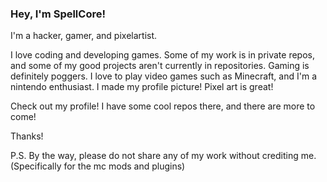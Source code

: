 ### Hey, I'm SpellCore!

I'm a hacker, gamer, and pixelartist.

I love coding and developing games. Some of my work is in private repos, and some of my good projects aren't currently in repositories.
Gaming is definitely poggers. I love to play video games such as Minecraft, and I'm a nintendo enthusiast.
I made my profile picture! Pixel art is great!

Check out my profile! I have some cool repos there, and there are more to come!


Thanks!

P.S. By the way, please do not share any of my work without crediting me. (Specifically for the mc mods and plugins)
